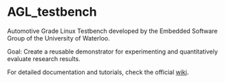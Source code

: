 # AGL_testbench

Automotive Grade Linux Testbench developed by the Embedded
Software Group of the University of Waterloo.

Goal: Create a reusable demonstrator for experimenting and
quantitatively evaluate research results.

For detailed documentation and tutorials, check the official
[wiki](https://github.com/roemvaar/CAN-examples/wiki).
